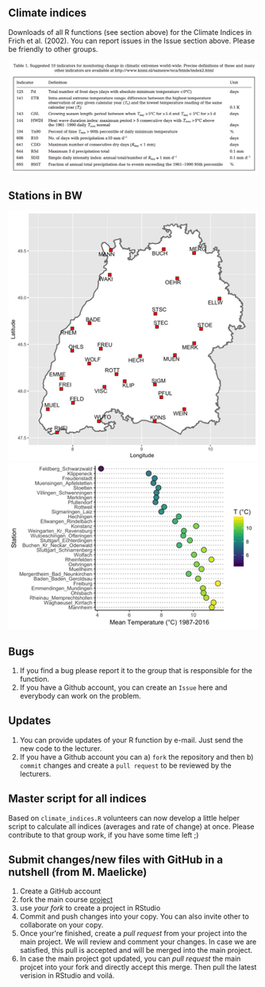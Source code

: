 ## Climate indices

Downloads of all R functions (see section above) for the Climate Indices in Frich et al. (2002).
You can report issues in the Issue section above. Please be friendly to other groups.

![Figure: List of indices to access climate change](frich_index.png)

## Stations in BW 

![Figure: Map of stations in BW](bwmap.png)
![Figure: Comaparison of averange temperature](bwtemp.png)

## Bugs
 1. If you find a bug please report it to the group that is responsible for the function.
 2. If you have a Github account, you can create an `Issue` here and everybody can work on the problem.

## Updates

 1. You can provide updates of your R function by e-mail. Just send the new code to the lecturer.
 2. If you have a Github account you can a) `fork` the repository and then b) `commit` changes and create a `pull request` to be reviewed by the lecturers.
 
## Master script for all indices

Based on `climate_indices.R` volunteers can now develop a little helper script to calculate all indices (averages and rate of change) at once. Please contribute to that group work, if you have some time left ;)

## Submit changes/new files with GitHub in a nutshell (from M. Maelicke)
  1. Create a GitHub account 
  2. fork the main course [project](https://github.com/modche/datacourse2018)
  3. use *your fork* to create a project in RStudio
  4. Commit and push changes into your copy. You can also invite other to collaborate on your copy.
  5. Once your're finished, create a *pull request* from your project into the main project. We will review and comment your changes. In case we are satisfied, this pull is accepted and will be merged into the main project.
  6. In case the main project got updated, you can *pull request* the main projcet into your fork and directly accept this merge. Then pull the latest verision in RStudio and voilá.
 
